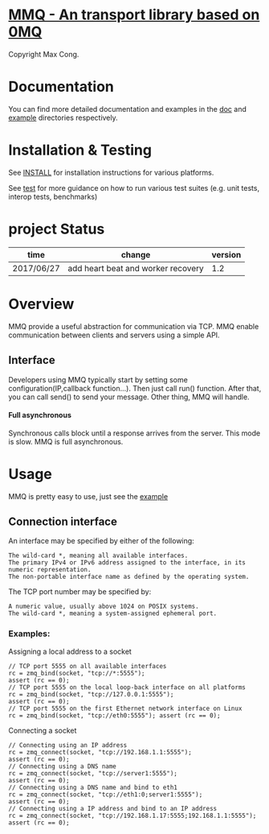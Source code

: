 [MMQ - An transport library based on 0MQ](https://github.com/maxcong001/translib_on_top_of_0mq/edit/master/README.md)
===================================

Copyright Max Cong.

# Documentation

You can find more detailed documentation and examples in the [doc](doc) and [example](example) directories respectively.

# Installation & Testing

See [INSTALL](INSTALL.md) for installation instructions for various platforms.

See [test](test) for more guidance on how to run various test suites (e.g. unit tests, interop tests, benchmarks)

# project Status


| time        | change                                                | version |
|-------------|-------------------------------------------------------|---------|
| 2017/06/27  | add heart beat and worker recovery                    | 1.2     |


# Overview


MMQ provide a useful abstraction for communication via TCP. MMQ enable communication between clients and servers using a simple API.


## Interface


Developers using MMQ typically start by setting some configuration(IP,callback function...). Then just call run() function. After that, you can call send() to send your message. Other thing, MMQ will handle.

#### Full asynchronous
Synchronous calls block until a response arrives from the server. This mode is slow. MMQ is full asynchronous.

# Usage

MMQ is pretty easy to use, just see the [example](example) 



## Connection interface
An interface may be specified by either of the following:

    The wild-card *, meaning all available interfaces.
    The primary IPv4 or IPv6 address assigned to the interface, in its numeric representation.
    The non-portable interface name as defined by the operating system.

The TCP port number may be specified by:

    A numeric value, usually above 1024 on POSIX systems.
    The wild-card *, meaning a system-assigned ephemeral port.

### Examples:

Assigning a local address to a socket
```
// TCP port 5555 on all available interfaces
rc = zmq_bind(socket, "tcp://*:5555");
assert (rc == 0);
// TCP port 5555 on the local loop-back interface on all platforms
rc = zmq_bind(socket, "tcp://127.0.0.1:5555");
assert (rc == 0);
// TCP port 5555 on the first Ethernet network interface on Linux
rc = zmq_bind(socket, "tcp://eth0:5555"); assert (rc == 0);
```
Connecting a socket
```
// Connecting using an IP address
rc = zmq_connect(socket, "tcp://192.168.1.1:5555");
assert (rc == 0);
// Connecting using a DNS name
rc = zmq_connect(socket, "tcp://server1:5555");
assert (rc == 0);
// Connecting using a DNS name and bind to eth1
rc = zmq_connect(socket, "tcp://eth1:0;server1:5555");
assert (rc == 0);
// Connecting using a IP address and bind to an IP address
rc = zmq_connect(socket, "tcp://192.168.1.17:5555;192.168.1.1:5555"); assert (rc == 0);
```

